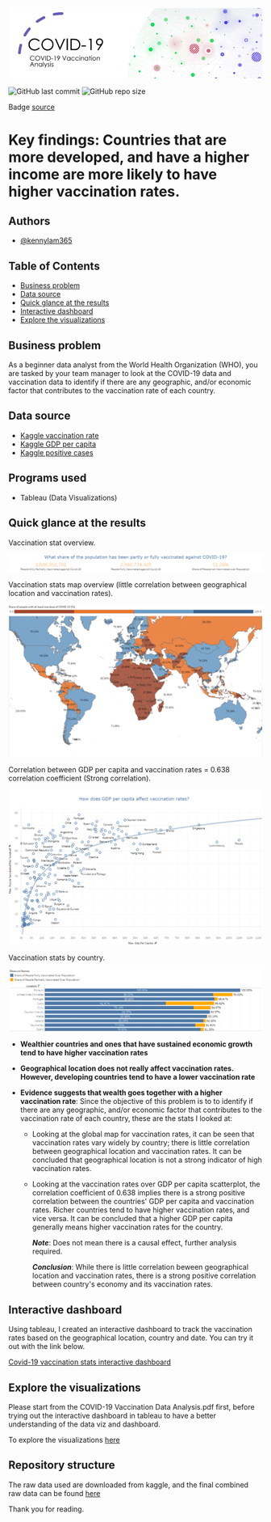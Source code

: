 ![banner](assets/banner.png)

![GitHub last commit](https://img.shields.io/github/last-commit/kennylam365/COVID-19-Vaccination-Analysis)
![GitHub repo size](https://img.shields.io/github/repo-size/kennylam365/COVID-19-Vaccination-Analysis)

Badge [source](https://shields.io/)

# Key findings: Countries that are more developed, and have a higher income are more likely to have higher vaccination rates.


## Authors

- [@kennylam365](https://www.github.com/kennylam365)

## Table of Contents

  - [Business problem](#business-problem)
  - [Data source](#data-source)
  - [Quick glance at the results](#quick-glance-at-the-results)
  - [Interactive dashboard](#interactive-dashboard)
  - [Explore the visualizations](#explore-the-visualizations)


## Business problem

As a beginner data analyst from the World Health Organization (WHO), you are tasked by your team manager to look at the COVID-19 data and vaccination data to identify if there are any geographic, and/or economic factor that contributes to the vaccination rate of each country.

## Data source

- [Kaggle vaccination rate](https://www.kaggle.com/datasets/gpreda/covid-world-vaccination-progress)
- [Kaggle GDP per capita](https://www.kaggle.com/datasets/zgrcemta/world-gdpgdp-gdp-per-capita-and-annual-growths)
- [Kaggle positive cases](https://www.kaggle.com/datasets/georgesaavedra/covid19-dataset)


## Programs used

- Tableau (Data Visualizations)


## Quick glance at the results

Vaccination stat overview.

![Stats on vaccination](assets/vaccination_stats.png)

Vaccination stats map overview (little correlation between geographical location and vaccination rates).

![Vaccination stats map](assets/vaccination_map.png)

Correlation between GDP per capita and vaccination rates = 0.638 correlation coefficient (Strong correlation).

![GDP vs Vaccination rates](assets/GDP.png)

Vaccination stats by country.

![Share of people vaccinated over pop](assets/vaccinated_pop.png)



- **Wealthier countries and ones that have sustained economic growth tend to have higher vaccination rates**
- **Geographical location does not really affect vaccination rates. However, developing countries tend to have a lower vaccination rate**
- **Evidence suggests that wealth goes together with a higher vaccination rate**:
  Since the objective of this problem is to to identify if there are any geographic, and/or economic factor that contributes to the vaccination rate of each country, these are the stats I looked at:

  - Looking at the global map for vaccination rates, it can be seen that vaccination rates vary widely by country; there is little correlation between geographical location and vaccination rates. It can be concluded that geographical location is not a strong indicator of high vaccination rates.

  - Looking at the vaccination rates over GDP per capita scatterplot, the correlation coefficient of 0.638 implies there is a strong positive correlation between the countries' GDP per capita and vaccination rates. Richer countries tend to have higher vaccination rates, and vice versa. It can be concluded that a higher GDP per capita generally means higher vaccination rates for the country.

    ***Note***: Does not mean there is a causal effect, further analysis required.

    ***Conclusion***: While there is little correlation beween geographical location and vaccination rates, there is a strong positive correlation between country's economy and its vaccination rates.


## Interactive dashboard

Using tableau, I created an interactive dashboard to track the vaccination rates based on the geographical location, country and date. You can try it out with the link below.

[Covid-19 vaccination stats interactive dashboard](https://public.tableau.com/views/Covid-19_16770391519370/GlobalVaccineTracker_1?:language=en-US&:display_count=n&:origin=viz_share_link)


## Explore the visualizations

Please start from the COVID-19 Vaccination Data Analysis.pdf first, before trying out the interactive dashboard in tableau to have a better understanding of the data viz and dashboard.

To explore the visualizations [here](https://github.com/kennylam365/COVID-19-Vaccination-Analysis/blob/main/Covid-19.twbx)
## Repository structure

The raw data used are downloaded from kaggle, and the final combined raw data can be found [here](https://github.com/kennylam365/COVID-19-Vaccination-Analysis/blob/main/country_vaccinations_final_raw.zip)

Thank you for reading.
